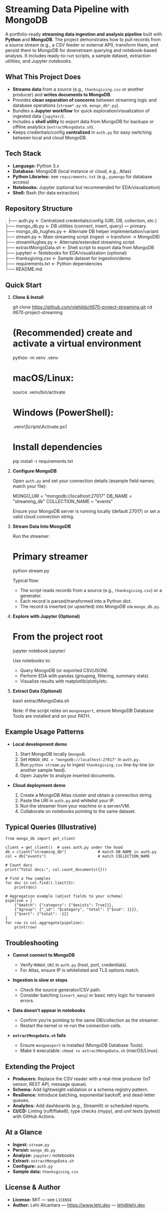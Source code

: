 # Streaming Data Pipeline with MongoDB

A portfolio-ready **streaming data ingestion and analysis pipeline** built with **Python** and **MongoDB**. The project demonstrates how to pull records from a source stream (e.g., a CSV feeder or external API), transform them, and persist them to MongoDB for downstream querying and notebook-based analysis. It includes ready-to-run scripts, a sample dataset, extraction utilities, and Jupyter notebooks.

## What This Project Does
- **Streams data** from a source (e.g., `thanksgiving.csv` or another producer) and **writes documents to MongoDB**.
- Provides **clean separation of concerns** between streaming logic and database operations (`stream*.py` vs. `mongo_db*.py`).
- Bundles a **Jupyter workflow** for quick exploration/visualization of ingested data (`jupyter/`).
- Includes a **shell utility** to export data from MongoDB for backups or offline analytics (`extractMongoData.sh`).
- Keeps credentials/config **centralized** in `auth.py` for easy switching between local and cloud MongoDB.

## Tech Stack
- **Language:** Python 3.x
- **Database:** MongoDB (local instance or cloud, e.g., Atlas)
- **Python Libraries:** see `requirements.txt` (e.g., `pymongo` for database access)
- **Notebooks:** Jupyter (optional but recommended for EDA/visualization)
- **Shell:** Bash (for data extraction)

## Repository Structure
.
├── auth.py                ← Centralized credentials/config (URI, DB, collection, etc.)  
├── mongo_db.py            ← DB utilities (connect, insert, query) — primary  
├── mongo_db_hughes.py     ← Alternate DB helper implementation/variant  
├── stream.py              ← Main streaming script (ingest → transform → MongoDB)  
├── streamHughes.py        ← Alternate/extended streaming script  
├── extractMongoData.sh    ← Shell script to export data from MongoDB  
├── jupyter/               ← Notebooks for EDA/visualization (optional)  
├── thanksgiving.csv       ← Sample dataset for ingestion/demo  
├── requirements.txt       ← Python dependencies  
└── README.md

## Quick Start

1) **Clone & Install**

   git clone https://github.com/ylehilds/it670-project-streaming.git
   cd it670-project-streaming

   # (Recommended) create and activate a virtual environment
   python -m venv .venv
   # macOS/Linux:
   source .venv/bin/activate
   # Windows (PowerShell):
   .venv\Scripts\Activate.ps1

   # Install dependencies
   pip install -r requirements.txt

2) **Configure MongoDB**

   Open `auth.py` and set your connection details (example field names; match your file):

   MONGO_URI = "mongodb://localhost:27017"
   DB_NAME = "streaming_db"
   COLLECTION_NAME = "events"

   Ensure your MongoDB server is running locally (default 27017) or set a valid cloud connection string.

3) **Stream Data Into MongoDB**

   Run the streamer:

   # Primary streamer
   python stream.py

   Typical flow:
    - The script reads records from a source (e.g., `thanksgiving.csv`) or a generator.
    - Each record is parsed/transformed into a Python dict.
    - The record is inserted (or upserted) into MongoDB via `mongo_db.py`.

4) **Explore with Jupyter (Optional)**

   # From the project root
   jupyter notebook jupyter/

   Use notebooks to:
    - Query MongoDB (or exported CSV/JSON).
    - Perform EDA with pandas (grouping, filtering, summary stats).
    - Visualize results with matplotlib/plotly/etc.

5) **Extract Data (Optional)**

   bash extractMongoData.sh

   Note: if the script relies on `mongoexport`, ensure MongoDB Database Tools are installed and on your PATH.

## Example Usage Patterns

- **Local development demo**
    1. Start MongoDB locally (`mongod`).
    2. Set `MONGO_URI = "mongodb://localhost:27017"` in `auth.py`.
    3. Run `python stream.py` to ingest `thanksgiving.csv` line-by-line (or another sample feed).
    4. Open Jupyter to analyze inserted documents.

- **Cloud deployment demo**
    1. Create a MongoDB Atlas cluster and obtain a connection string.
    2. Paste the URI in `auth.py` and whitelist your IP.
    3. Run the streamer from your machine or a server/VM.
    4. Collaborate on notebooks pointing to the same dataset.

## Typical Queries (Illustrative)

    from mongo_db import get_client

    client = get_client()  # uses auth.py under the hood
    db = client["streaming_db"]              # match DB_NAME in auth.py
    col = db["events"]                       # match COLLECTION_NAME

    # Count docs
    print("Total docs:", col.count_documents({}))

    # Find a few samples
    for doc in col.find().limit(5):
        print(doc)

    # Aggregation example (adjust fields to your schema)
    pipeline = [
        {"$match": {"category": {"$exists": True}}},
        {"$group": {"_id": "$category", "total": {"$sum": 1}}},
        {"$sort": {"total": -1}}
    ]
    for row in col.aggregate(pipeline):
        print(row)

## Troubleshooting

- **Cannot connect to MongoDB**
    - Verify `MONGO_URI` in `auth.py` (host, port, credentials).
    - For Atlas, ensure IP is whitelisted and TLS options match.

- **Ingestion is slow or stops**
    - Check the source generator/CSV path.
    - Consider batching (`insert_many`) or basic retry logic for transient errors.

- **Data doesn’t appear in notebooks**
    - Confirm you’re pointing to the same DB/collection as the streamer.
    - Restart the kernel or re-run the connection cells.

- **`extractMongoData.sh` fails**
    - Ensure `mongoexport` is installed (MongoDB Database Tools).
    - Make it executable: `chmod +x extractMongoData.sh` (macOS/Linux).

## Extending the Project

- **Producers:** Replace the CSV reader with a real-time producer (IoT sensor, REST API, message queue).
- **Schema:** Add lightweight validation or a schema registry pattern.
- **Resilience:** Introduce batching, exponential backoff, and dead-letter queues.
- **Analytics:** Add dashboards (e.g., Streamlit) or scheduled reports.
- **CI/CD:** Linting (ruff/flake8), type checks (mypy), and unit tests (pytest) with GitHub Actions.

## At a Glance

- **Ingest:** `stream.py`
- **Persist:** `mongo_db.py`
- **Analyze:** `jupyter/` notebooks
- **Extract:** `extractMongoData.sh`
- **Configure:** `auth.py`
- **Sample data:** `thanksgiving.csv`

## License & Author

- **License:** MIT — see `LICENSE`
- **Author:** Lehi Alcantara — https://www.lehi.dev — lehi@lehi.dev